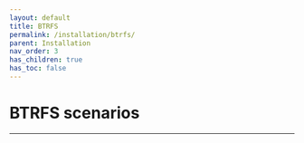 ```yaml
---
layout: default
title: BTRFS
permalink: /installation/btrfs/
parent: Installation
nav_order: 3
has_children: true
has_toc: false
---
```


# BTRFS scenarios

---
